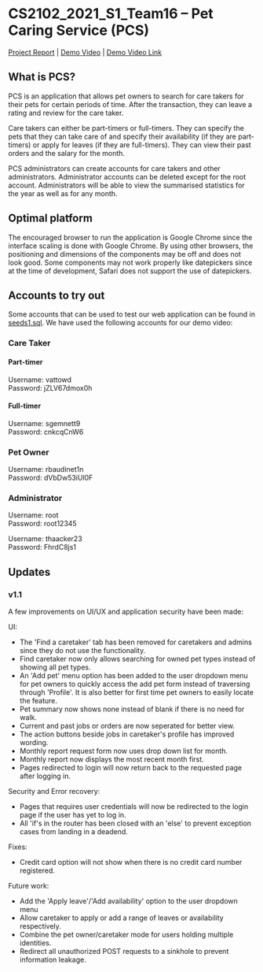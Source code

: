 # CS2102_2021_S1_Team16 – Pet Caring Service (PCS)

[Project Report](Documentation/Project%20Report.pdf) |
[Demo Video](Documentation/Demo.mp4) |
[Demo Video Link](https://drive.google.com/file/d/1VWdctg8ybNDJVkMz9oQdRybxHU2tRb1H/view?usp=sharing)

## What is PCS?
PCS is an application that allows pet owners to search for care takers for their pets for certain periods of time. 
After the transaction, they can leave a rating and review for the care taker. 

Care takers can either be part-timers or full-timers. 
They can specify the pets that they can take care of and specify their availability (if they are part-timers) or 
apply for leaves (if they are full-timers). They can view their past orders and the salary for the month. 

PCS administrators can create accounts for care takers and other administrators. Administrator accounts can be deleted 
except for the root account. Administrators will be able to view the summarised 
statistics for the year as well as for any month. 

## Optimal platform
The encouraged browser to run the application is Google Chrome since the interface scaling is done with Google Chrome. By using other browsers, the positioning and dimensions of the components may be off and does not look good. Some components may not work properly like datepickers since at the time of development, Safari does not support the use of datepickers.

## Accounts to try out
Some accounts that can be used to test our web application can be found in [seeds1.sql](app/sql/seeds1.sql). 
We have used the following accounts for our demo video: 

### Care Taker

#### Part-timer
Username: vattowd  
Password: jZLV67dmox0h

#### Full-timer
Username: sgemnett9  
Password: cnkcqCnW6

### Pet Owner
Username: rbaudinet1n  
Password: dVbDw53iUl0F

### Administrator
Username: root  
Password: root12345

Username: thaacker23  
Password: FhrdC8js1

## Updates
### v1.1

A few improvements on UI/UX and application security have been made:

UI: 
- The 'Find a caretaker' tab has been removed for caretakers and admins since they do not use the functionality.
- Find caretaker now only allows searching for owned pet types instead of showing all pet types.
- An 'Add pet' menu option has been added to the user dropdown menu for pet owners to quickly access the add pet form instead of traversing through 'Profile'. It is also better for first time pet owners to easily locate the feature.
- Pet summary now shows none instead of blank if there is no need for walk.
- Current and past jobs or orders are now seperated for better view.
- The action buttons beside jobs in caretaker's profile has improved wording.
- Monthly report request form now uses drop down list for month.
- Monthly report now displays the most recent month first.
- Pages redirected to login will now return back to the requested page after logging in.

Security and Error recovery: 
- Pages that requires user credentials will now be redirected to the login page if the user has yet to log in.
- All 'if's in the router has been closed with an 'else' to prevent exception cases from landing in a deadend.

Fixes:
- Credit card option will not show when there is no credit card number registered.

Future work:
- Add the 'Apply leave'/'Add availability' option to the user dropdown menu
- Allow caretaker to apply or add a range of leaves or availability respectively.
- Combine the pet owner/caretaker mode for users holding multiple identities.
- Redirect all unauthorized POST requests to a sinkhole to prevent information leakage.
